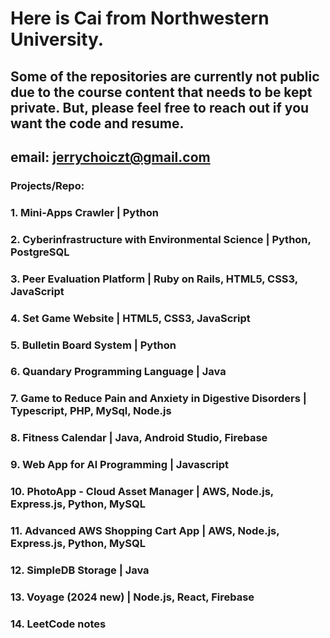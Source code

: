 # Here is Cai from Northwestern University.

## Some of the repositories are currently not public due to the course content that needs to be kept private. But, please feel free to reach out if you want the code and resume. 
## email: jerrychoiczt@gmail.com

### Projects/Repo:

### 1. Mini-Apps Crawler | Python

### 2. Cyberinfrastructure with Environmental Science | Python, PostgreSQL

### 3. Peer Evaluation Platform | Ruby on Rails, HTML5, CSS3, JavaScript

### 4. Set Game Website | HTML5, CSS3, JavaScript

### 5. Bulletin Board System | Python

### 6. Quandary Programming Language | Java

### 7. Game to Reduce Pain and Anxiety in Digestive Disorders | Typescript, PHP, MySql, Node.js

### 8. Fitness Calendar | Java, Android Studio, Firebase

### 9. Web App for Al Programming | Javascript

### 10. PhotoApp - Cloud Asset Manager | AWS, Node.js, Express.js, Python, MySQL

### 11. Advanced AWS Shopping Cart App | AWS, Node.js, Express.js, Python, MySQL

### 12. SimpleDB Storage | Java

### 13. Voyage (2024 new) | Node.js, React, Firebase

### 14. LeetCode notes
